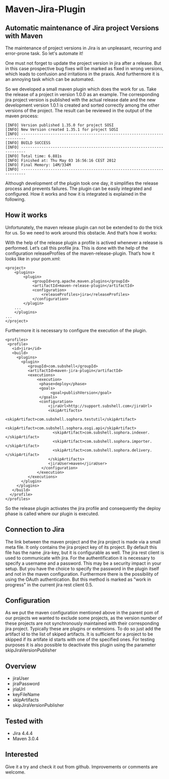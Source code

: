 Maven-Jira-Plugin
=================

Automatic maintenance of Jira project Versions with Maven
---------------------------------------------------------

The maintenance of project versions in Jira is an unpleasant, recurring and error-prone task. So let's automate it!

One must not forget to update the project version in jira after a release.
But in this case prospective bug fixes will be marked as fixed in wrong versions, which leads to confusion and irritations in the praxis. And furthermore it is an annoying task which can be automated. 

So we developed a small maven plugin which does the work for us. Take the release of a project in version 1.0.0 as an example. The corresponding jira project version is published with the actual release date and the new development version 1.0.1 is created and sorted correctly among the other versions of the project. 
The result can be reviewed in the output of the maven process:


	[INFO] Version published 1.35.0 for project SOSI
	[INFO] New Version created 1.35.1 for project SOSI
	[INFO] ------------------------------------------------------------------------
	[INFO] BUILD SUCCESS
	[INFO] ------------------------------------------------------------------------
	[INFO] Total time: 6.881s
	[INFO] Finished at: Thu May 03 16:56:16 CEST 2012
	[INFO] Final Memory: 14M/334M
	[INFO] ------------------------------------------------------------------------


Although development of the plugin took one day, it simplifies the release process and prevents failures.
The plugin can be easily integrated and configured. How it works and how it is integrated is explained in the following.

How it works
------------

Unfortunately, the maven release plugin can not be extended to do the trick for us. So we need to work around this obstacle. And that’s how it works:

With the help of the release plugin a profile is actived whenever a release is performed. Let’s call this profile jira. This is done with the help of the configuration releaseProfiles of the maven-release-plugin. That’s how it looks like in your pom.xml:

	<project>
		<plugins>
			<plugin>
				<groupId>org.apache.maven.plugins</groupId>
				<artifactId>maven-release-plugin</artifactId>
				<configuration>
					<releaseProfiles>jira</releaseProfiles>
				</configuration>
			</plugin>
		...
		</plugins>
	...
	</project>


Furthermore it is  necessary to configure the execution of the plugin.

	<profiles>
	 <profile>
	   <id>jira</id>
	   <build>
	     <plugins>
	       <plugin>
	          <groupId>com.subshell</groupId>
	          <artifactId>maven-jira-plugin</artifactId>
	          <executions>
	              <execution>
	               <phase>deploy</phase>
	               <goals>
	                    <goal>publishVersion</goal>
	               </goals>
	               <configuration>
	                   <jiraUrl>http://support.subshell.com</jiraUrl>
	                   <skipArtifacts>
	                     <skipArtifact>com.subshell.sophora.testutil</skipArtifact>
	                     <skipArtifact>com.subshell.sophora.osgi.api</skipArtifact>
	                     <skipArtifact>com.subshell.sophora.indexer.</skipArtifact>
	                     <skipArtifact>com.subshell.sophora.importer.</skipArtifact>
	                     <skipArtifact>com.subshell.sophora.delivery.</skipArtifact>
	                   </skipArtifacts>
	                   <jiraUser>maven</jiraUser>
	                </configuration>
	              </execution>
	          </executions>
	       </plugin>
	     </plugins>
	   </build>
	  </profile>
	</profiles>


So the release plugin activates the jira profile and consequently the deploy phase is called where our plugin is executed.

Connection to Jira
------------------

The link between the maven project and the jira project is made via a small meta file. It only contains the jira project key of its project. By default this file has the name .jira-key, but it is configurable as well.
The jira rest client is used to communicate with jira. For the authentification it is necessary to specify a username and a password. This may be a security impact in your setup. But you have the choice to specify the password in the plugin itself and not in the maven configuration. Furthermore there is the possibility of using the OAuth authentication. But this method is marked as "work in progress" in the current jira rest client 0.5.

Configuration
-------------

As we put the maven configuration mentioned above in the parent pom of our projects we wanted to exclude some projects, as the version number of these projects are not synchronously maintained with their corresponding jira project. Typically these are plugins or extensions. To do so just add the artifact id to the list of skiped artifacts. It is sufficient for a project to be skipped if its artifate id starts with one of the specified ones.
For testing purposes it is also possible to deactivate this plugin using the parameter skipJiraVersionPublisher

Overview
--------
* jiraUser
* jiraPassword
* jriaUrl
* keyFileName
* skipArtifacts
* skipJiraVersionPublisher

Tested with
-----------
* Jira 4.4.4
* Maven 3.0.4

Interested
----------
Give it a try and check it out from github. Improvements or comments are welcome.
